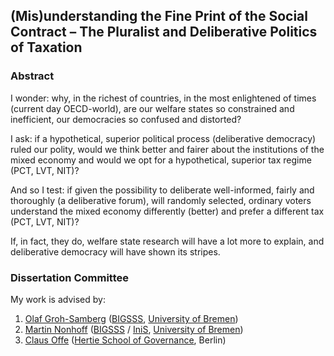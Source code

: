 ## (Mis)understanding the Fine Print of the Social Contract – The Pluralist and Deliberative Politics of Taxation

### Abstract
I wonder:
why, in the richest of countries, in the most enlightened of times (current day OECD-world), are our welfare states so constrained and inefficient, our democracies so confused and distorted?

I ask:
if a hypothetical, superior political process (deliberative democracy) ruled our polity, would we think better and fairer about the institutions of the mixed economy and would we opt for a hypothetical, superior tax regime (PCT, LVT, NIT)?

And so I test:
if given the possibility to deliberate well-informed, fairly and thoroughly (a deliberative forum), will randomly selected, ordinary voters understand the mixed economy differently (better) and prefer a different tax (PCT, LVT, NIT)?

If, in fact, they do, welfare state research will have a lot more to explain, and deliberative democracy will have shown its stripes.


### Dissertation Committee

My work is advised by:

1. [Olaf Groh-Samberg](http://ogs.bigsss-bremen.de/index.php?id=12)
([BIGSSS](http://www.bigsss-bremen.de), [University of Bremen](http://www.uni-bremen.de))
2. [Martin Nonhoff](http://www.iniis.uni-bremen.de/personen/martin-nonhoff/)
([BIGSSS](http://www.bigsss-bremen.de) / [IniS](http://www.iniis.uni-bremen.de/), [University of Bremen](http://www.uni-bremen.de))
3. [Claus Offe](http://www.hertie-school.org/offe/)
([Hertie School of Governance](http://www.hertie-school.org), Berlin)